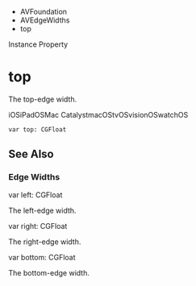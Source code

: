 

- AVFoundation
- AVEdgeWidths
-  top 

Instance Property

# top

The top-edge width.

iOSiPadOSMac CatalystmacOStvOSvisionOSwatchOS

``` source
var top: CGFloat
```

## See Also

### Edge Widths

var left: CGFloat

The left-edge width.

var right: CGFloat

The right-edge width.

var bottom: CGFloat

The bottom-edge width.

